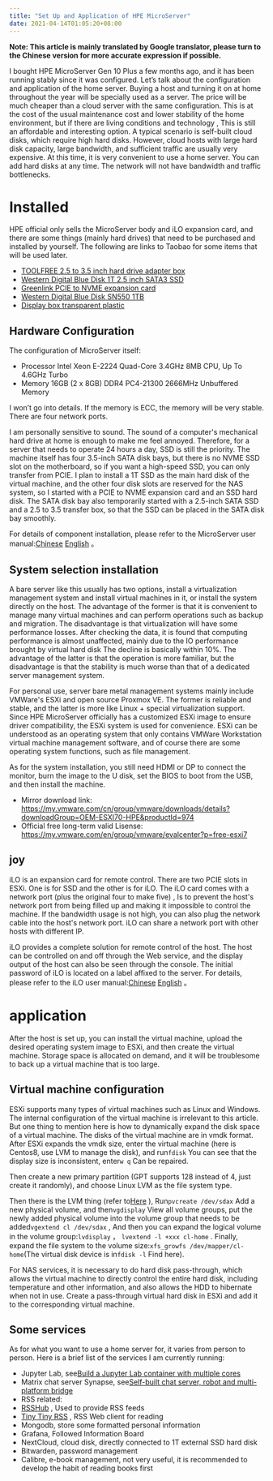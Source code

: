 ```yaml
---
title: "Set Up and Application of HPE MicroServer"
date: 2021-04-14T01:05:20+08:00
---
```


__Note: This article is mainly translated by Google translator, please turn to the Chinese version for more accurate expression if possible.__

I bought HPE MicroServer Gen 10 Plus a few months ago, and it has been running stably since it was configured. Let’s talk about the configuration and application of the home server. Buying a host and turning it on at home throughout the year will be specially used as a server. The price will be much cheaper than a cloud server with the same configuration. This is at the cost of the usual maintenance cost and lower stability of the home environment, but if there are living conditions and technology , This is still an affordable and interesting option. A typical scenario is self-built cloud disks, which require high hard disks. However, cloud hosts with large hard disk capacity, large bandwidth, and sufficient traffic are usually very expensive. At this time, it is very convenient to use a home server. You can add hard disks at any time. The network will not have bandwidth and traffic bottlenecks.

# Installed

HPE official only sells the MicroServer body and iLO expansion card, and there are some things (mainly hard drives) that need to be purchased and installed by yourself. The following are links to Taobao for some items that will be used later.

-   [TOOLFREE 2.5 to 3.5 inch hard drive adapter box](https://m.tb.cn/h.4KYHEL0?sm=ad1309)
-   [Western Digital Blue Disk 1T 2.5 inch SATA3 SSD](https://m.tb.cn/h.4ooR65C?sm=fd8d34)
-   [Greenlink PCIE to NVME expansion card](https://m.tb.cn/h.4pgbuV8?sm=3b1128)
-   [Western Digital Blue Disk SN550 1TB](https://m.tb.cn/h.4LkV8IU?sm=644fe9)
-   [Display box transparent plastic](https://m.tb.cn/h.4oo7xSg?sm=f735fd)

## Hardware Configuration

The configuration of MicroServer itself:

-   Processor Intel Xeon E-2224 Quad-Core 3.4GHz 8MB CPU, Up To 4.6GHz Turbo
-   Memory 16GB (2 x 8GB) DDR4 PC4-21300 2666MHz Unbuffered Memory

I won’t go into details. If the memory is ECC, the memory will be very stable. There are four network ports.

I am personally sensitive to sound. The sound of a computer's mechanical hard drive at home is enough to make me feel annoyed. Therefore, for a server that needs to operate 24 hours a day, SSD is still the priority. The machine itself has four 3.5-inch SATA disk bays, but there is no NVME SSD slot on the motherboard, so if you want a high-speed SSD, you can only transfer from PCIE. I plan to install a 1T SSD as the main hard disk of the virtual machine, and the other four disk slots are reserved for the NAS system, so I started with a PCIE to NVME expansion card and an SSD hard disk. The SATA disk bay also temporarily started with a 2.5-inch SATA SSD and a 2.5 to 3.5 transfer box, so that the SSD can be placed in the SATA disk bay smoothly.

For details of component installation, please refer to the MicroServer user manual:[Chinese](https://psnow.ext.hpe.com/doc/a00073430zh_cn)  [English](https://psnow.ext.hpe.com/doc/a00073430en_us) 。

## System selection installation

A bare server like this usually has two options, install a virtualization management system and install virtual machines in it, or install the system directly on the host. The advantage of the former is that it is convenient to manage many virtual machines and can perform operations such as backup and migration. The disadvantage is that virtualization will have some performance losses. After checking the data, it is found that computing performance is almost unaffected, mainly due to the IO performance brought by virtual hard disk The decline is basically within 10%. The advantage of the latter is that the operation is more familiar, but the disadvantage is that the stability is much worse than that of a dedicated server management system.

For personal use, server bare metal management systems mainly include VMWare's ESXi and open source Proxmox VE. The former is reliable and stable, and the latter is more like Linux + special virtualization support. Since HPE MicroServer officially has a customized ESXi image to ensure driver compatibility, the ESXi system is used for convenience. ESXi can be understood as an operating system that only contains VMWare Workstation virtual machine management software, and of course there are some operating system functions, such as file management.

As for the system installation, you still need HDMI or DP to connect the monitor, burn the image to the U disk, set the BIOS to boot from the USB, and then install the machine.

-   Mirror download link: https://my.vmware.com/cn/group/vmware/downloads/details?downloadGroup=OEM-ESXI70-HPE&productId=974
-   Official free long-term valid Lisense: https://my.vmware.com/en/group/vmware/evalcenter?p=free-esxi7

## joy

iLO is an expansion card for remote control. There are two PCIE slots in ESXi. One is for SSD and the other is for iLO. The iLO card comes with a network port (plus the original four to make five) , Is to prevent the host's network port from being filled up and making it impossible to control the machine. If the bandwidth usage is not high, you can also plug the network cable into the host's network port. iLO can share a network port with other hosts with different IP.

iLO provides a complete solution for remote control of the host. The host can be controlled on and off through the Web service, and the display output of the host can also be seen through the console. The initial password of iLO is located on a label affixed to the server. For details, please refer to the iLO user manual:[Chinese](https://psnow.ext.hpe.com/doc/a00048134zh_cn)  [English](https://support.hpe.com/hpesc/public/docDisplay?docId=a00048134en_us) 。

# application

After the host is set up, you can install the virtual machine, upload the desired operating system image to ESXi, and then create the virtual machine. Storage space is allocated on demand, and it will be troublesome to back up a virtual machine that is too large.

## Virtual machine configuration

ESXi supports many types of virtual machines such as Linux and Windows. The internal configuration of the virtual machine is irrelevant to this article. But one thing to mention here is how to dynamically expand the disk space of a virtual machine. The disks of the virtual machine are in vmdk format. After ESXi expands the vmdk size, enter the virtual machine (here is Centos8, use LVM to manage the disk), and run`fdisk` You can see that the display size is inconsistent, enter`w q` Can be repaired.

Then create a new primary partition (GPT supports 128 instead of 4, just create it randomly), and choose Linux LVM as the file system type.

Then there is the LVM thing (refer to[Here](https://www.cnblogs.com/gaojun/archive/2012/08/22/2650229.html) ), Run`pvcreate /dev/sdax` Add a new physical volume, and then`vgdisplay` View all volume groups, put the newly added physical volume into the volume group that needs to be added`vgextend cl /dev/sdax` , And then you can expand the logical volume in the volume group:`lvdisplay` ， `lvextend -l +xxx cl-home` . Finally, expand the file system to the volume size:`xfs_growfs /dev/mapper/cl-home`(The virtual disk device is in`fdisk -l` Find here).

For NAS services, it is necessary to do hard disk pass-through, which allows the virtual machine to directly control the entire hard disk, including temperature and other information, and also allows the HDD to hibernate when not in use. Create a pass-through virtual hard disk in ESXi and add it to the corresponding virtual machine.

## Some services

As for what you want to use a home server for, it varies from person to person. Here is a brief list of the services I am currently running:

-   Jupyter Lab, see[Build a Jupyter Lab container with multiple cores](https://ssine.ink/posts/versatile-jupyter-lab/)
-   Matrix chat server Synapse, see[Self-built chat server, robot and multi-platform bridge](https://ssine.ink/posts/matrix-bot-and-bridges/)
-   RSS related:
  -   [RSSHub](https://docs.rsshub.app/) , Used to provide RSS feeds
  -   [Tiny Tiny RSS](https://tt-rss.org/) , RSS Web client for reading
-   Mongodb, store some formatted personal information
-   Grafana, Followed Information Board
-   NextCloud, cloud disk, directly connected to 1T external SSD hard disk
-   Bitwarden, password management
-   Calibre, e-book management, not very useful, it is recommended to develop the habit of reading books first
